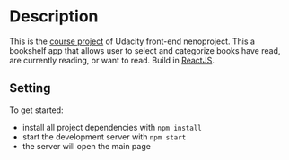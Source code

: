 # Description

This is the [course project](https://review.udacity.com/#!/rubrics/918/view) of Udacity front-end nenoproject. This a bookshelf app that allows user to select and categorize books have read, are currently reading, or want to read. Build in [ReactJS](https://reactjs.org/).

## Setting

To get started:

* install all project dependencies with `npm install`
* start the development server with `npm start`
* the server will open the main page




